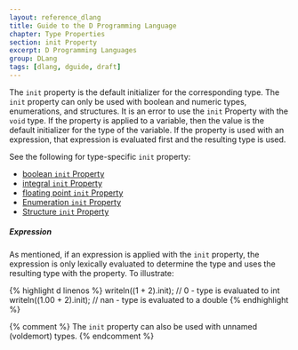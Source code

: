 ```yaml
---
layout: reference_dlang
title: Guide to the D Programming Language
chapter: Type Properties
section: init Property
excerpt: D Programming Languages
group: DLang
tags: [dlang, dguide, draft]
---
```


The `init` property is the default initializer for the corresponding type.
The `init` property can only be used with boolean and numeric types, enumerations, and structures.
It is an error to use the `init` Property with the `void` type.
If the property is applied to a variable, then the value is the default initializer for the type of the variable.
If the property is used with an expression, that expression is evaluated first and the resulting type is used.

See the following for type-specific `init` property:

* [boolean `init` Property](/dlang-guide/basic_types/boolean/properties.html)
* [integral `init` Property](/dlang-guide/basic_types/integral/properties.html)
* [floating point `init` Property](/dlang-guide/basic_types/floating_point/properties/init.html)
* [Enumeration `init` Property](/dlang-guide/enumerations/properties/init.html)
* [Structure `init` Property](/dlang-guide/structs/properties/init.html)

##### Expression

As mentioned, if an expression is applied with the `init` property, the expression is only lexically evaluated to determine the type and uses the resulting type with the property.
To illustrate:

{% highlight d linenos %}
writeln((1 + 2).init);                      // 0   - type is evaluated to int
writeln((1.00 + 2).init);                   // nan - type is evaluated to a double
{% endhighlight %}

{% comment %}
The `init` property can also be used with unnamed (voldemort) types.
{% endcomment %}
